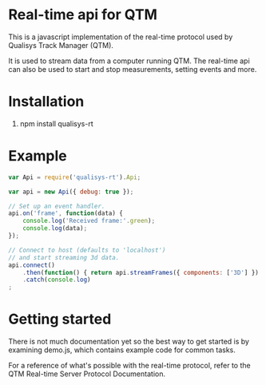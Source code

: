 # Real-time api for QTM
This is a javascript implementation of the real-time protocol used by Qualisys
Track Manager (QTM). 

It is used to stream data from a computer running QTM. The real-time api can
also be used to start and stop measurements, setting events and more.

# Installation
1. npm install qualisys-rt

# Example

```javascript
var Api = require('qualisys-rt').Api;

var api = new Api({ debug: true });

// Set up an event handler.
api.on('frame', function(data) {
	console.log('Received frame:'.green);
	console.log(data);
});

// Connect to host (defaults to 'localhost')
// and start streaming 3d data.
api.connect()
	.then(function() { return api.streamFrames({ components: ['3D'] }) })
	.catch(console.log)
;
```

# Getting started
There is not much documentation yet so the best way to get started is by
examining demo.js, which contains example code for common tasks. 

For a reference of what's possible with the real-time protocol, refer to the
QTM Real-time Server Protocol Documentation.
